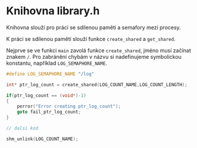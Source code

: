 # Knihovna library.h

Knihovna slouží pro práci se sdílenou paměti a semafory mezi procesy.

K práci se sdílenou pamětí slouží funkce `create_shared` a `get_shared`.

Nejprve se ve funkci `main` zavolá funkce `create_shared`, jméno musí začínat
znakem `/`. Pro zabránění chybám v názvu si nadefinujeme symbolickou konstantu, například `LOG_SEMAPHORE_NAME`.


```cpp
#define LOG_SEMAPHORE_NAME "/log"

int* ptr_log_count = create_shared(LOG_COUNT_NAME,LOG_COUNT_LENGTH);

if(ptr_log_count == (void*)-1)
{
    perror("Error creating ptr_log_count");
    goto fail_ptr_log_count;
}

// dalsi kod

shm_unlink(LOG_COUNT_NAME);
```
